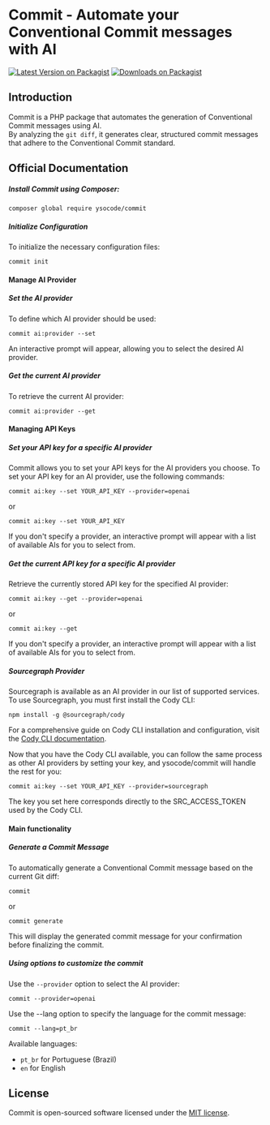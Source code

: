# Commit - Automate your Conventional Commit messages with AI

[![Latest Version on Packagist](https://img.shields.io/packagist/v/ysocode/commit.svg?style=flat)](https://packagist.org/packages/ysocode/commit)
[![Downloads on Packagist](https://img.shields.io/packagist/dt/ysocode/commit.svg?style=flat)](https://packagist.org/packages/ysocode/commit)

## Introduction

Commit is a PHP package that automates the generation of Conventional Commit messages using AI.  
By analyzing the `git diff`, it generates clear, structured commit messages that adhere to the
Conventional Commit standard.

## Official Documentation

##### Install Commit using Composer:

```shell
composer global require ysocode/commit
```

##### Initialize Configuration

To initialize the necessary configuration files:

```shell
commit init
```

#### Manage AI Provider

##### Set the AI provider

To define which AI provider should be used:

```shell
commit ai:provider --set
```

An interactive prompt will appear, allowing you to select the desired AI provider.

##### Get the current AI provider

To retrieve the current AI provider:

```shell
commit ai:provider --get
```

#### Managing API Keys

##### Set your API key for a specific AI provider

Commit allows you to set your API keys for the AI providers you choose.
To set your API key for an AI provider, use the following commands:

```shell
commit ai:key --set YOUR_API_KEY --provider=openai
```

or

```shell
commit ai:key --set YOUR_API_KEY
```

If you don't specify a provider, an interactive prompt will appear with a list of available
AIs for you to select from.

##### Get the current API key for a specific AI provider

Retrieve the currently stored API key for the specified AI provider:

```shell
commit ai:key --get --provider=openai
```

or

```shell
commit ai:key --get
```

If you don't specify a provider, an interactive prompt will appear with a list of available
AIs for you to select from.

##### Sourcegraph Provider

Sourcegraph is available as an AI provider in our list of supported services.
To use Sourcegraph, you must first install the Cody CLI:

```shell
npm install -g @sourcegraph/cody
```

For a comprehensive guide on Cody CLI installation and configuration, visit the
[Cody CLI documentation](https://sourcegraph.com/docs/cody/clients/install-cli).

Now that you have the Cody CLI available, you can follow the same process as other
AI providers by setting your key, and ysocode/commit will handle the rest for you:

```shell
commit ai:key --set YOUR_API_KEY --provider=sourcegraph
```

The key you set here corresponds directly to the SRC_ACCESS_TOKEN used by the Cody CLI.

#### Main functionality

##### Generate a Commit Message

To automatically generate a Conventional Commit message based on the current Git diff:

```shell
commit
```

or

```shell
commit generate
```

This will display the generated commit message for your confirmation before finalizing the commit.

##### Using options to customize the commit

Use the `--provider` option to select the AI provider:

```shell
commit --provider=openai
```

Use the --lang option to specify the language for the commit message:

```shell
commit --lang=pt_br
```

Available languages:

- `pt_br` for Portuguese (Brazil)
- `en` for English

## License

Commit is open-sourced software licensed under the [MIT license](LICENSE.md).
